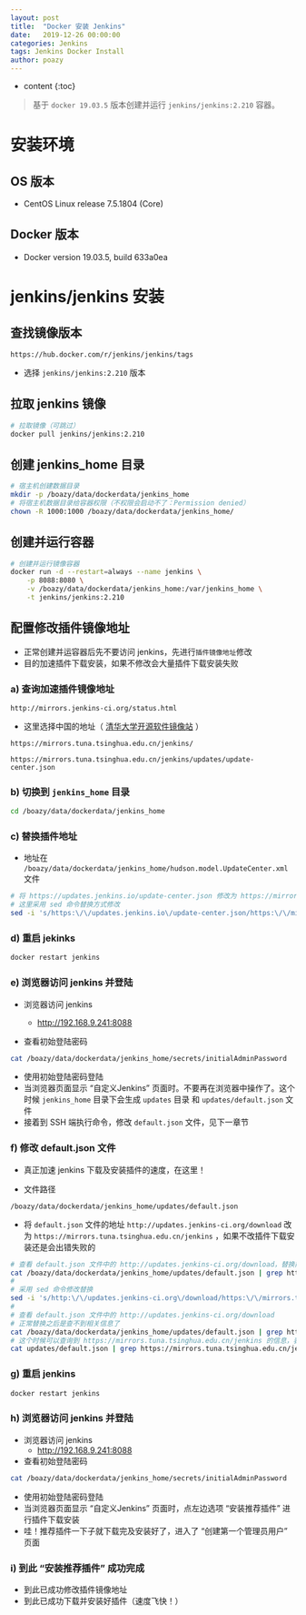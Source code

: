 ```yaml
---
layout: post
title:  "Docker 安装 Jenkins"
date:   2019-12-26 00:00:00
categories: Jenkins
tags: Jenkins Docker Install
author: poazy
---
```


* content
{:toc}
> 基于 `docker 19.03.5` 版本创建并运行 `jenkins/jenkins:2.210` 容器。



# 安装环境

## OS 版本

* CentOS Linux release 7.5.1804 (Core)

## Docker 版本

* Docker version 19.03.5, build 633a0ea



# jenkins/jenkins 安装 

## 查找镜像版本

```
https://hub.docker.com/r/jenkins/jenkins/tags
```

* 选择 `jenkins/jenkins:2.210` 版本

## 拉取 jenkins 镜像

```bash
# 拉取镜像（可跳过）
docker pull jenkins/jenkins:2.210
```

## 创建 jenkins_home 目录

```bash
# 宿主机创建数据目录
mkdir -p /boazy/data/dockerdata/jenkins_home
# 将宿主机数据目录给容器权限（不权限会启动不了：Permission denied）
chown -R 1000:1000 /boazy/data/dockerdata/jenkins_home/
```

## 创建并运行容器

```bash
# 创建并运行镜像容器
docker run -d --restart=always --name jenkins \
    -p 8088:8080 \
    -v /boazy/data/dockerdata/jenkins_home:/var/jenkins_home \
    -t jenkins/jenkins:2.210
```

## 配置修改插件镜像地址

* 正常创建并运容器后先不要访问 jenkins，先进行`插件镜像地址`修改
* 目的加速插件下载安装，如果不修改会大量插件下载安装失败

### a) 查询加速插件镜像地址

```
http://mirrors.jenkins-ci.org/status.html
```

* 这里选择中国的地址（ [清华大学开源软件镜像站](https://mirrors.tuna.tsinghua.edu.cn/) ）

```
https://mirrors.tuna.tsinghua.edu.cn/jenkins/
```

```
https://mirrors.tuna.tsinghua.edu.cn/jenkins/updates/update-center.json
```

### b) 切换到 `jenkins_home` 目录

```bash
cd /boazy/data/dockerdata/jenkins_home
```

### c) 替换插件地址

* 地址在 `/boazy/data/dockerdata/jenkins_home/hudson.model.UpdateCenter.xml` 文件

```bash
# 将 https://updates.jenkins.io/update-center.json 修改为 https://mirrors.tuna.tsinghua.edu.cn/jenkins/updates/update-center.json
# 这里采用 sed 命令替换方式修改
sed -i 's/https:\/\/updates.jenkins.io\/update-center.json/https:\/\/mirrors.tuna.tsinghua.edu.cn\/jenkins\/updates\/update-center.json/g' hudson.model.UpdateCenter.xml
```

### d) 重启 jekinks

```bash
docker restart jenkins
```

### e) 浏览器访问 jenkins 并登陆

* 浏览器访问 jenkins
  * http://192.168.9.241:8088

* 查看初始登陆密码

```bash
cat /boazy/data/dockerdata/jenkins_home/secrets/initialAdminPassword
```

* 使用初始登陆密码登陆
* 当浏览器页面显示 “自定义Jenkins” 页面时。不要再在浏览器中操作了。这个时候 `jenkins_home` 目录下会生成 `updates` 目录 和 `updates/default.json` 文件
* 接着到 SSH 端执行命令，修改 `default.json` 文件，见下一章节

### f) 修改 default.json 文件

* 真正加速 jenkins 下载及安装插件的速度，在这里！

* 文件路径

```
/boazy/data/dockerdata/jenkins_home/updates/default.json
```

* 将 `default.json` 文件的地址 `http://updates.jenkins-ci.org/download` 改为 `https://mirrors.tuna.tsinghua.edu.cn/jenkins` ，如果不改插件下载安装还是会出错失败的

```bash
# 查看 default.json 文件中的 http://updates.jenkins-ci.org/download，替换前可以查询到相关的信息
cat /boazy/data/dockerdata/jenkins_home/updates/default.json | grep http://updates.jenkins-ci.org/download
# 
# 采用 sed 命令修改替换
sed -i 's/http:\/\/updates.jenkins-ci.org\/download/https:\/\/mirrors.tuna.tsinghua.edu.cn\/jenkins/g' updates/default.json
# 
# 查看 default.json 文件中的 http://updates.jenkins-ci.org/download
# 正常替换之后是查不到相关信息了
cat /boazy/data/dockerdata/jenkins_home/updates/default.json | grep http://updates.jenkins-ci.org/download
# 这个时候可以查询到 https://mirrors.tuna.tsinghua.edu.cn/jenkins 的信息，表示替换成功咯
cat updates/default.json | grep https://mirrors.tuna.tsinghua.edu.cn/jenkins
```

### g) 重启 jenkins

```bash
docker restart jenkins
```

### h) 浏览器访问 jenkins 并登陆

* 浏览器访问 jenkins
  * http://192.168.9.241:8088
* 查看初始登陆密码

```bash
cat /boazy/data/dockerdata/jenkins_home/secrets/initialAdminPassword
```

* 使用初始登陆密码登陆
* 当浏览器页面显示 “自定义Jenkins” 页面时，点左边选项 “安装推荐插件” 进行插件下载安装
* 哇！推荐插件一下子就下载完及安装好了，进入了  “创建第一个管理员用户”  页面

### i) 到此  “安装推荐插件” 成功完成

* 到此已成功修改插件镜像地址
* 到此已成功下载并安装好插件（速度飞快！）